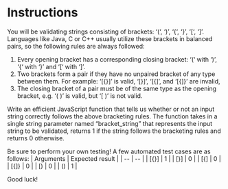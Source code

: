 # Instructions
You will be validating strings consisting of brackets: ‘(‘, ‘)’, ‘{‘, ‘}’, ‘[‘, ‘]’. Languages like Java, C or C++ usually utilize these brackets in balanced pairs, so the following rules are always followed:
1. Every opening bracket has a corresponding closing bracket: ‘(‘ with ‘)’, ‘{‘ with ‘}’ and ‘[‘ with ‘]’.
2. Two brackets form a pair if they have no unpaired bracket of any type between them. For example: ‘[{}]’ is valid, ‘[}]’, ‘[{]’, and ‘[{]}’ are invalid,
3. The closing bracket of a pair must be of the same type as the opening bracket, e.g. ‘( )’ is valid, but ‘[ )’ is not valid.

Write an efficient JavaScript function that tells us whether or not an input string correctly follows the above bracketing rules. The function takes in a single string parameter named “bracket_string” that represents the input string to be validated, returns 1 if the string follows the bracketing rules and returns 0 otherwise.

Be sure to perform your own testing! A few automated test cases are as follows:
| Arguments | Expected result |
| -- | -- |
| [{}] | 1 |
| [}] | 0 |
| [{] | 0 |
| [{]} | 0 |
| [) | 0 |
| () | 1 |

Good luck!
